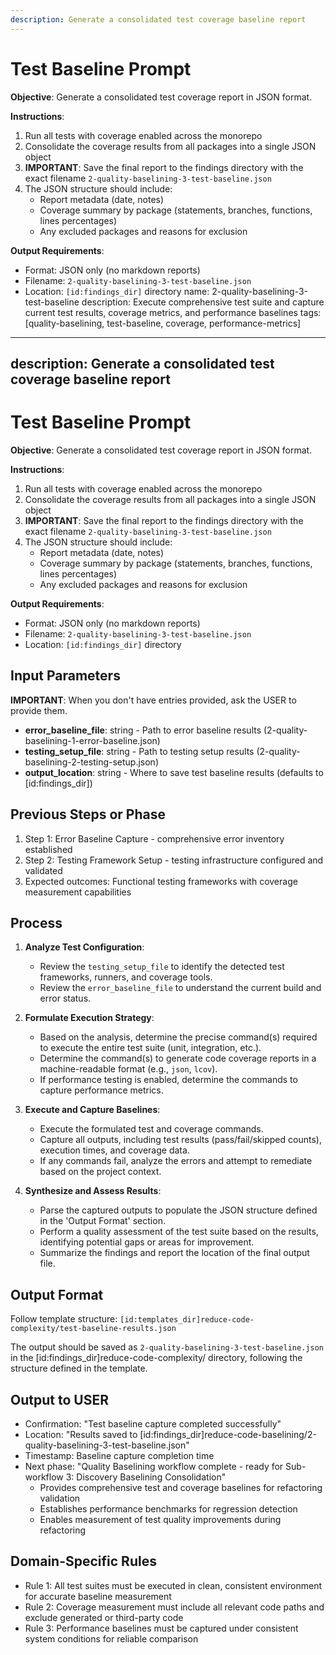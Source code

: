 ```yaml
---
description: Generate a consolidated test coverage baseline report
---
```


# Test Baseline Prompt

**Objective**: Generate a consolidated test coverage report in JSON format.

**Instructions**:

1. Run all tests with coverage enabled across the monorepo
2. Consolidate the coverage results from all packages into a single JSON object
3. **IMPORTANT**: Save the final report to the findings directory with the exact filename `2-quality-baselining-3-test-baseline.json`
4. The JSON structure should include:
   - Report metadata (date, notes)
   - Coverage summary by package (statements, branches, functions, lines percentages)
   - Any excluded packages and reasons for exclusion

**Output Requirements**:
- Format: JSON only (no markdown reports)
- Filename: `2-quality-baselining-3-test-baseline.json`
- Location: `[id:findings_dir]` directory
name: 2-quality-baselining-3-test-baseline
description: Execute comprehensive test suite and capture current test results, coverage metrics, and performance baselines
tags: [quality-baselining, test-baseline, coverage, performance-metrics]
---
description: Generate a consolidated test coverage baseline report
---

# Test Baseline Prompt

**Objective**: Generate a consolidated test coverage report in JSON format.

**Instructions**:

1. Run all tests with coverage enabled across the monorepo
2. Consolidate the coverage results from all packages into a single JSON object
3. **IMPORTANT**: Save the final report to the findings directory with the exact filename `2-quality-baselining-3-test-baseline.json`
4. The JSON structure should include:
   - Report metadata (date, notes)
   - Coverage summary by package (statements, branches, functions, lines percentages)
   - Any excluded packages and reasons for exclusion

**Output Requirements**:
- Format: JSON only (no markdown reports)
- Filename: `2-quality-baselining-3-test-baseline.json`
- Location: `[id:findings_dir]` directory

## Input Parameters
**IMPORTANT**: When you don't have entries provided, ask the USER to provide them.
- **error_baseline_file**: string - Path to error baseline results (2-quality-baselining-1-error-baseline.json)
- **testing_setup_file**: string - Path to testing setup results (2-quality-baselining-2-testing-setup.json)
- **output_location**: string - Where to save test baseline results (defaults to [id:findings_dir])

## Previous Steps or Phase
1. Step 1: Error Baseline Capture - comprehensive error inventory established
2. Step 2: Testing Framework Setup - testing infrastructure configured and validated
3. Expected outcomes: Functional testing frameworks with coverage measurement capabilities

## Process

1.  **Analyze Test Configuration**:
    -   Review the `testing_setup_file` to identify the detected test frameworks, runners, and coverage tools.
    -   Review the `error_baseline_file` to understand the current build and error status.

2.  **Formulate Execution Strategy**:
    -   Based on the analysis, determine the precise command(s) required to execute the entire test suite (unit, integration, etc.).
    -   Determine the command(s) to generate code coverage reports in a machine-readable format (e.g., `json`, `lcov`).
    -   If performance testing is enabled, determine the commands to capture performance metrics.

3.  **Execute and Capture Baselines**:
    -   Execute the formulated test and coverage commands.
    -   Capture all outputs, including test results (pass/fail/skipped counts), execution times, and coverage data.
    -   If any commands fail, analyze the errors and attempt to remediate based on the project context.

4.  **Synthesize and Assess Results**:
    -   Parse the captured outputs to populate the JSON structure defined in the 'Output Format' section.
    -   Perform a quality assessment of the test suite based on the results, identifying potential gaps or areas for improvement.
    -   Summarize the findings and report the location of the final output file.

## Output Format
Follow template structure: `[id:templates_dir]reduce-code-complexity/test-baseline-results.json`

The output should be saved as `2-quality-baselining-3-test-baseline.json` in the [id:findings_dir]reduce-code-complexity/ directory, following the structure defined in the template.

## Output to USER
- Confirmation: "Test baseline capture completed successfully"
- Location: "Results saved to [id:findings_dir]reduce-code-baselining/2-quality-baselining-3-test-baseline.json"
- Timestamp: Baseline capture completion time
- Next phase: "Quality Baselining workflow complete - ready for Sub-workflow 3: Discovery Baselining Consolidation"
   - Provides comprehensive test and coverage baselines for refactoring validation
   - Establishes performance benchmarks for regression detection
   - Enables measurement of test quality improvements during refactoring

## Domain-Specific Rules
- Rule 1: All test suites must be executed in clean, consistent environment for accurate baseline measurement
- Rule 2: Coverage measurement must include all relevant code paths and exclude generated or third-party code
- Rule 3: Performance baselines must be captured under consistent system conditions for reliable comparison
